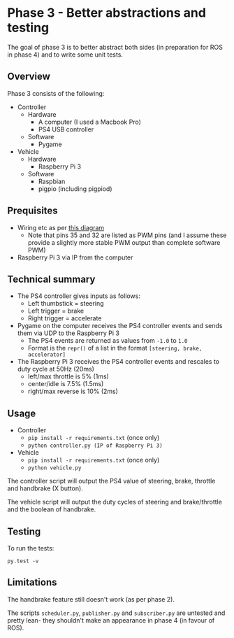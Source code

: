 # Phase 3 - Better abstractions and testing

The goal of phase 3 is to better abstract both sides (in preparation for ROS in phase 4) and to write some unit tests.

## Overview

Phase 3 consists of the following:

* Controller
    * Hardware
        * A computer (I used a Macbook Pro)
        * PS4 USB controller
    * Software
        * Pygame
* Vehicle
    * Hardware
        * Raspberry Pi 3 
    * Software
        * Raspbian
        * pigpio (including pigpiod)

## Prequisites

* Wiring etc as per [this diagram](https://drive.google.com/file/d/1Q9eDcSvVCCSn6mpMjtM1JQ65K5pUlMMK/view?usp=sharing)
    * Note that pins 35 and 32 are listed as PWM pins (and I assume these provide a slightly more stable PWM output than complete software PWM)
* Raspberry Pi 3 via IP from the computer

## Technical summary

* The PS4 controller gives inputs as follows:
    * Left thumbstick = steering
    * Left trigger = brake
    * Right trigger = accelerate
* Pygame on the computer receives the PS4 controller events and sends them via UDP to the Raspberry Pi 3
    * The PS4 events are returned as values from `-1.0` to `1.0`
    * Format is the `repr()` of a list in the format `[steering, brake, accelerator]`
* The Raspberry Pi 3 receives the PS4 controller events and rescales to duty cycle at 50Hz (20ms)
    * left/max throttle is 5% (1ms)
    * center/idle is 7.5% (1.5ms)
    * right/max reverse is 10% (2ms)

## Usage

* Controller
    * `pip install -r requirements.txt` (once only)
    * `python controller.py (IP of Raspberry Pi 3)`
* Vehicle
    * `pip install -r requirements.txt` (once only)
    * `python vehicle.py`

The controller script will output the PS4 value of steering, brake, throttle and handbrake (X button).

The vehicle script will output the duty cycles of steering and brake/throttle and the boolean of handbrake.

## Testing

To run the tests:

    py.test -v

## Limitations

The handbrake feature still doesn't work (as per phase 2).

The scripts `scheduler.py`, `publisher.py` and `subscriber.py` are untested and pretty lean- they shouldn't make an appearance in phase 4 (in favour of ROS).
